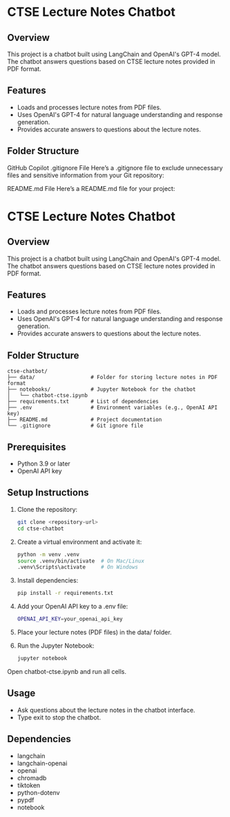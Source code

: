# CTSE Lecture Notes Chatbot

## Overview
This project is a chatbot built using LangChain and OpenAI's GPT-4 model. The chatbot answers questions based on CTSE lecture notes provided in PDF format.

## Features
- Loads and processes lecture notes from PDF files.
- Uses OpenAI's GPT-4 for natural language understanding and response generation.
- Provides accurate answers to questions about the lecture notes.

## Folder Structure


GitHub Copilot
.gitignore File
Here’s a .gitignore file to exclude unnecessary files and sensitive information from your Git repository:

README.md File
Here’s a README.md file for your project:

# CTSE Lecture Notes Chatbot

## Overview
This project is a chatbot built using LangChain and OpenAI's GPT-4 model. The chatbot answers questions based on CTSE lecture notes provided in PDF format.

## Features
- Loads and processes lecture notes from PDF files.
- Uses OpenAI's GPT-4 for natural language understanding and response generation.
- Provides accurate answers to questions about the lecture notes.

## Folder Structure

```
ctse-chatbot/ 
├── data/                  # Folder for storing lecture notes in PDF format
├── notebooks/             # Jupyter Notebook for the chatbot
│   └── chatbot-ctse.ipynb
├── requirements.txt       # List of dependencies
├── .env                   # Environment variables (e.g., OpenAI API key)
├── README.md              # Project documentation
└── .gitignore             # Git ignore file
```

## Prerequisites
- Python 3.9 or later
- OpenAI API key

## Setup Instructions
1. Clone the repository:
   ```bash
   git clone <repository-url>
   cd ctse-chatbot

2. Create a virtual environment and activate it:

    ```bash
    python -m venv .venv
    source .venv/bin/activate  # On Mac/Linux
    .venv\Scripts\activate     # On Windows

3. Install dependencies:

    ```bash
    pip install -r requirements.txt

4. Add your OpenAI API key to a .env file:

    ```bash
    OPENAI_API_KEY=your_openai_api_key

5. Place your lecture notes (PDF files) in the data/ folder.

6. Run the Jupyter Notebook:

    ```bash
    jupyter notebook

Open chatbot-ctse.ipynb and run all cells.

## Usage

- Ask questions about the lecture notes in the chatbot interface.
- Type exit to stop the chatbot.

## Dependencies
- langchain
- langchain-openai
- openai
- chromadb
- tiktoken
- python-dotenv
- pypdf
- notebook

